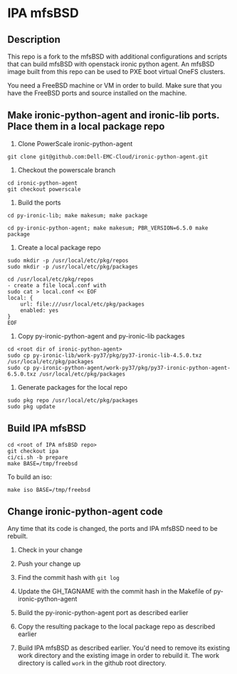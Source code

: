 # IPA mfsBSD

## Description
This repo is a fork to the mfsBSD with additional configurations and scripts that can build mfsBSD with openstack ironic python agent. An mfsBSD image built from this repo can be used to PXE boot virtual OneFS clusters.

You need a FreeBSD machine or VM in order to build. Make sure that you have the FreeBSD ports and source installed on the machine.

## Make ironic-python-agent and ironic-lib ports. Place them in a local package repo

1. Clone PowerScale ironic-python-agent
```
git clone git@github.com:Dell-EMC-Cloud/ironic-python-agent.git
```

1. Checkout the powerscale branch

```
cd ironic-python-agent
git checkout powerscale
```

1. Build the ports

```
cd py-ironic-lib; make makesum; make package

cd py-ironic-python-agent; make makesum; PBR_VERSION=6.5.0 make package
```

1. Create a local package repo

```
sudo mkdir -p /usr/local/etc/pkg/repos
sudo mkdir -p /usr/local/etc/pkg/packages

cd /usr/local/etc/pkg/repos
- create a file local.conf with
sudo cat > local.conf << EOF
local: {
    url: file:///usr/local/etc/pkg/packages
    enabled: yes
}
EOF
```

1. Copy py-ironic-python-agent and py-ironic-lib packages

```
cd <root dir of ironic-python-agent>
sudo cp py-ironic-lib/work-py37/pkg/py37-ironic-lib-4.5.0.txz /usr/local/etc/pkg/packages
sudo cp py-ironic-python-agent/work-py37/pkg/py37-ironic-python-agent-6.5.0.txz /usr/local/etc/pkg/packages
```

1. Generate packages for the local repo

```
sudo pkg repo /usr/local/etc/pkg/packages
sudo pkg update
```

## Build IPA mfsBSD

```
cd <root of IPA mfsBSD repo>
git checkout ipa
ci/ci.sh -b prepare
make BASE=/tmp/freebsd
```

To build an iso:

```
make iso BASE=/tmp/freebsd
```

## Change ironic-python-agent code
Any time that its code is changed, the ports and IPA mfsBSD need to be rebuilt.

1. Check in your change

1. Push your change up

1. Find the commit hash with `git log`

1. Update the GH_TAGNAME with the commit hash in the Makefile of py-ironic-python-agent

1. Build the py-ironic-python-agent port as described earlier

1. Copy the resulting package to the local package repo as described earlier

1. Build IPA mfsBSD as described earlier. You'd need to remove its existing work directory and the existing image in order to rebuild it. The work directory is called `work` in the github root directory.
